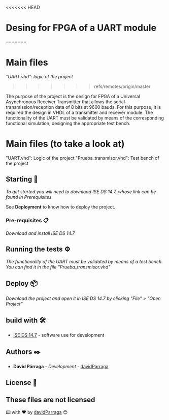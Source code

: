 <<<<<<< HEAD
# Desing for FPGA of a UART module
=======
# Main files
_"UART.vhd": logic of the project_
>>>>>>> refs/remotes/origin/master

The purpose of the project is the design for FPGA of a Universal Asynchronous Receiver Transmitter that allows the serial transmission/reception data of 8 bits at 9600 bauds. 
For this purpose, it is required the design in VHDL of a transmitter and receiver module. The functionality of the UART must be validated by means of the corresponding functional 
simulation, designing the appropriate test bench.

# Main files (to take a look at)

"UART.vhd": Logic of the project
"Prueba_transmisor.vhd": Test bench of the project 

## Starting 🚀

_To get started you will need to download ISE DS 14.7, whose link can be found in Prerequisites._

See **Deployment** to know how to deploy the project.

### Pre-requisites 📋

_Download and install ISE DS 14.7_

## Running the tests ⚙️

_The functionality of the UART must be validated by means of a test bench. You can find it in the file "Prueba_transmisor.vhd"_

## Deploy 📦

_Download the project and open it in ISE DS 14.7 by clicking "File" > "Open Project"_

## build with 🛠️

* [ISE DS 14.7](https://www.xilinx.com/support/download/index.html/content/xilinx/en/downloadNav/design-tools.html) - software use for development

## Authors ✒️

* **David Párraga** - *Development* - [davidParraga](https://github.com/davidParraga)

## License 📄

These files are not licensed
---
⌨️ with ❤️ by [davidParraga](https://github.com/davidParraga) 😊
